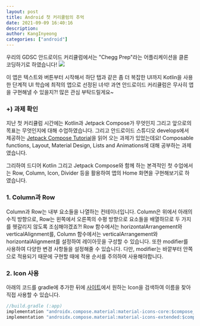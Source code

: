 ```yaml
---
layout: post
title: Android 첫 커리큘럼의 추억
date: 2021-09-09 16:40:16
description:
author: KangInyeong
categories: ["android"]
---
```


우리의 GDSC 안드로이드 커리큘럼에서는 "Chegg Prep"라는 어플리케이션을 클론 코딩하기로 하였습니다!
![](https://images.velog.io/images/kiyoog02/post/29681844-f2b2-4074-a496-46b8b4debbe7/image.png)

이 앱은 텍스트와 버튼부터 시작해서 하단 탭과 같은 좀 더 복잡한 UI까지 Kotlin을 사용한 단계적 UI 학습에 최적의 앱으로 선정된 녀석! 과연 안드로이드 커리큘럼은 무사히 앱을 구현해낼 수 있을지?! 많은 관심 부탁드릴게요~

### +) 과제 확인
지난 첫 커리큘럼 시간에는 Kotlin과 Jetpack Compose가 무엇인지 그리고 앞으로의 목표는 무엇인지에 대해 수업하였습니다. 그리고 안드로이드 스튜디오 develops에서 제공하는 [Jetpack Compose Tutorial](https://developer.android.com/jetpack/compose/tutorial)을 읽어 오는 과제가 있었는데요! Composable functions, Layout, Material Design, Lists and Animations에 대해 공부하는 과제였습니다. 

그리하여 드디어 Kotlin 그리고 Jetpack Compose와 함께 하는 본격적인 첫 수업에서는 Row, Column, Icon, Divider 등을 활용하여 앱의 Home 화면을 구현해보기로 하였습니다.


### 1. Column과 Row
Column과 Row는 내부 요소들을 나열하는 컨테이너입니다. Column은 위에서 아래의 수직 방향으로, Row는 왼쪽에서 오른쪽의 수평 방향으로 요소들을 배열하므로 두 가지를 헷갈리지 않도록 조심해야겠죠?! Row 함수에서는 horizontalArrangement와 verticalAlignment를, Column 함수에서는 verticalArrangement와 horizontalAlignment를 설정하여 레이아웃을 구성할 수 있습니다. 또한 modifier를 사용하여 다양한 변경 사항들을 설정해줄 수 있습니다. 다만, modifier는 바깥부터 안쪽으로 적용되기 때문에 구현할 때에 적용 순서를 주의하여 사용해야합니다.


### 2. Icon 사용
아래의 코드를 gradle에 추가한 뒤에 [사이트](https://fonts.google.com/icons)에서 원하는 Icon을 검색하여 이름을 찾아 직접 사용할 수 있습니다.
```java
//build.gradle (:app) 
implementation "androidx.compose.material:material-icons-core:$compose_version"
implementation "androidx.compose.material:material-icons-extended:$compose_version"
```
